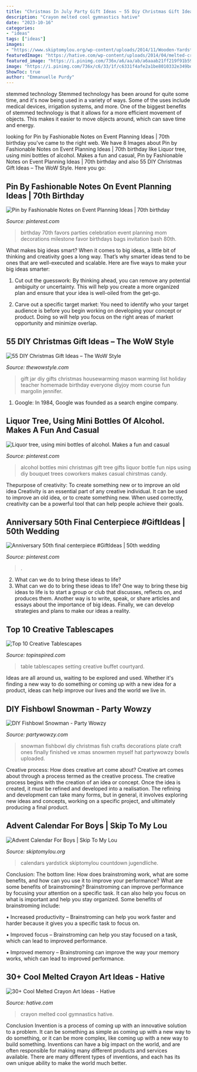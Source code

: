 ```yaml
---
title: "Christmas In July Party Gift Ideas ~ 55 Diy Christmas Gift Ideas – The Wow Style"
description: "Crayon melted cool gymnastics hative"
date: "2023-10-16"
categories:
- "ideas"
tags: ["ideas"]
images:
- "https://www.skiptomylou.org/wp-content/uploads/2014/11/Wooden-Yardstick-Advent-Calendar-1.jpg"
featuredImage: "https://hative.com/wp-content/uploads/2014/04/melted-crayon-art/10-gymnastics.jpg"
featured_image: "https://i.pinimg.com/736x/a6/aa/ab/a6aaab21ff219f91b591354ea9d515fe.jpg"
image: "https://i.pinimg.com/736x/c6/33/1f/c6331f4afe2a1be8010332e349bd9637--mini-alcohol-bottles-mini-bottles.jpg"
ShowToc: true
author: "Emmanuelle Purdy"
---
```



stemmed technology
Stemmed technology has been around for quite some time, and it's now being used in a variety of ways. Some of the uses include medical devices, irrigation systems, and more. One of the biggest benefits of stemmed technology is that it allows for a more efficient movement of objects. This makes it easier to move objects around, which can save time and energy.

	

		
looking for Pin by Fashionable Notes on Event Planning Ideas | 70th birthday you've came to the right web. We have 8 Images about Pin by Fashionable Notes on Event Planning Ideas | 70th birthday like Liquor tree, using mini bottles of alcohol. Makes a fun and casual, Pin by Fashionable Notes on Event Planning Ideas | 70th birthday and also 55 DIY Christmas Gift Ideas – The WoW Style. Here you go:
		
    
## Pin By Fashionable Notes On Event Planning Ideas | 70th Birthday

<img loading=lazy src="https://i.pinimg.com/736x/3b/ab/a2/3baba2d86d9b4ade1cdd11f4ec7990f2--th-birthday-parties--birthday.jpg" onerror="this.onerror=null;this.src='https://tse1.mm.bing.net/th?id=OIP.LEgCoH58m32vVLVhkImAtwHaLH&amp;pid=15.1';" alt="Pin by Fashionable Notes on Event Planning Ideas | 70th birthday">

_Source: pinterest.com_

>birthday 70th favors parties celebration event planning mom decorations milestone favor birthdays bags invitation bash 80th. 

	

What makes big ideas smart?
When it comes to big ideas, a little bit of thinking and creativity goes a long way. That’s why smarter ideas tend to be ones that are well-executed and scalable. Here are five ways to make your big ideas smarter:
1. Cut out the guesswork: By thinking ahead, you can remove any potential ambiguity or uncertainty. This will help you create a more organized plan and ensure that your idea is well-oiled from the get-go.

2. Carve out a specific target market: You need to identify who your target audience is before you begin working on developing your concept or product. Doing so will help you focus on the right areas of market opportunity and minimize overlap.


    
## 55 DIY Christmas Gift Ideas – The WoW Style

<img loading=lazy src="http://thewowstyle.com/wp-content/uploads/2014/11/Housewarming-Gift-in-a-Jar.jpg" onerror="this.onerror=null;this.src='https://tse1.mm.bing.net/th?id=OIP.S5gIffvTSsWNRHUr4qMrMgHaJ4&amp;pid=15.1';" alt="55 DIY Christmas Gift Ideas – The WoW Style">

_Source: thewowstyle.com_

>gift jar diy gifts christmas housewarming mason warming list holiday teacher homemade birthday everyone diyjoy mom course fun margolin jennifer. 

	

1. Google: In 1984, Google was founded as a search engine company.

    
## Liquor Tree, Using Mini Bottles Of Alcohol. Makes A Fun And Casual

<img loading=lazy src="https://i.pinimg.com/736x/c6/33/1f/c6331f4afe2a1be8010332e349bd9637--mini-alcohol-bottles-mini-bottles.jpg" onerror="this.onerror=null;this.src='https://tse2.mm.bing.net/th?id=OIP.wGwrRbAWUOcXuo_2-zFQAgHaJ3&amp;pid=15.1';" alt="Liquor tree, using mini bottles of alcohol. Makes a fun and casual">

_Source: pinterest.com_

>alcohol bottles mini christmas gift tree gifts liquor bottle fun nips using diy bouquet trees coworkers makes casual chirstmas candy. 

	

Thepurpose of creativity: To create something new or to improve an old idea
Creativity is an essential part of any creative individual. It can be used to improve an old idea, or to create something new. When used correctly, creativity can be a powerful tool that can help people achieve their goals.

    
## Anniversary 50th Final Centerpiece #GiftIdeas | 50th Wedding

<img loading=lazy src="https://i.pinimg.com/736x/a6/aa/ab/a6aaab21ff219f91b591354ea9d515fe.jpg" onerror="this.onerror=null;this.src='https://tse4.mm.bing.net/th?id=OIP.A8HsptqcTznFh7B9h7-FhAHaJ3&amp;pid=15.1';" alt="Anniversary 50th final centerpiece #GiftIdeas | 50th wedding">

_Source: pinterest.com_

>. 

	

2. What can we do to bring these ideas to life?
2. What can we do to bring these ideas to life? 
One way to bring these big ideas to life is to start a group or club that discusses, reflects on, and produces them. Another way is to write, speak, or share articles and essays about the importance of big ideas. Finally, we can develop strategies and plans to make our ideas a reality.

    
## Top 10 Creative Tablescapes

<img loading=lazy src="https://www.topinspired.com/wp-content/uploads/2013/07/44.jpg" onerror="this.onerror=null;this.src='https://tse3.mm.bing.net/th?id=OIP.6cfqA5RSVJKdAX5CLzmjAgHaLH&amp;pid=15.1';" alt="Top 10 Creative Tablescapes">

_Source: topinspired.com_

>table tablescapes setting creative buffet courtyard. 

	

Ideas are all around us, waiting to be explored and used. Whether it's finding a new way to do something or coming up with a new idea for a product, ideas can help improve our lives and the world we live in.

    
## DIY Fishbowl Snowman - Party Wowzy

<img loading=lazy src="https://partywowzy.com/wp-content/uploads/2019/05/Glittering-Fishbowl-Snowman.jpg" onerror="this.onerror=null;this.src='https://tse1.mm.bing.net/th?id=OIP.YBY0TCj3wIq55Jh4XCwMjAHaMg&amp;pid=15.1';" alt="DIY Fishbowl Snowman - Party Wowzy">

_Source: partywowzy.com_

>snowman fishbowl diy christmas fish crafts decorations plate craft ones finally finished ve xmas snowmen myself hat partywowzy bowls uploaded. 

	

Creative process: How does creative art come about?
Creative art comes about through a process termed as the creative process. The creative process begins with the creation of an idea or concept. Once the idea is created, it must be refined and developed into a realisation. The refining and development can take many forms, but in general, it involves exploring new ideas and concepts, working on a specific project, and ultimately producing a final product.

    
## Advent Calendar For Boys | Skip To My Lou

<img loading=lazy src="https://www.skiptomylou.org/wp-content/uploads/2014/11/Wooden-Yardstick-Advent-Calendar-1.jpg" onerror="this.onerror=null;this.src='https://tse2.mm.bing.net/th?id=OIP.YKTXw9nu1W4OMwdlLG0YsgHaKh&amp;pid=15.1';" alt="Advent Calendar For Boys | Skip To My Lou">

_Source: skiptomylou.org_

>calendars yardstick skiptomylou countdown jugendliche. 

	

Conclusion: The bottom line: How does brainstroming work, what are some benefits, and how can you use it to improve your performance?
What are some benefits of brainstroming?
Brainstroming can improve performance by focusing your attention on a specific task. It can also help you focus on what is important and help you stay organized. Some benefits of brainstroming include:

• Increased productivity – Brainstroming can help you work faster and harder because it gives you a specific task to focus on.

• Improved focus – Brainstroming can help you stay focused on a task, which can lead to improved performance.

• Improved memory – Brainstroming can improve the way your memory works, which can lead to improved performance.

    
## 30+ Cool Melted Crayon Art Ideas - Hative

<img loading=lazy src="https://hative.com/wp-content/uploads/2014/04/melted-crayon-art/10-gymnastics.jpg" onerror="this.onerror=null;this.src='https://tse2.mm.bing.net/th?id=OIP.znXxIh5UvBw51Ktxt235XgHaJ4&amp;pid=15.1';" alt="30+ Cool Melted Crayon Art Ideas - Hative">

_Source: hative.com_

>crayon melted cool gymnastics hative. 

	

Conclusion
Invention is a process of coming up with an innovative solution to a problem. It can be something as simple as coming up with a new way to do something, or it can be more complex, like coming up with a new way to build something. Inventions can have a big impact on the world, and are often responsible for making many different products and services available. There are many different types of inventions, and each has its own unique ability to make the world much better.

